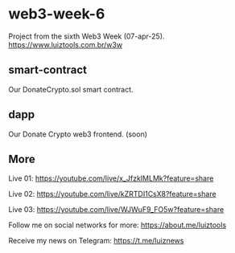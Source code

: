 # web3-week-6
Project from the sixth Web3 Week (07-apr-25). https://www.luiztools.com.br/w3w

## smart-contract
Our DonateCrypto.sol smart contract.

## dapp
Our Donate Crypto web3 frontend. (soon)

## More

Live 01: https://youtube.com/live/x_JfzkIMLMk?feature=share

Live 02: https://youtube.com/live/kZRTDI1CsX8?feature=share

Live 03: https://youtube.com/live/WJWuF9_FO5w?feature=share

Follow me on social networks for more: https://about.me/luiztools

Receive my news on Telegram: https://t.me/luiznews

